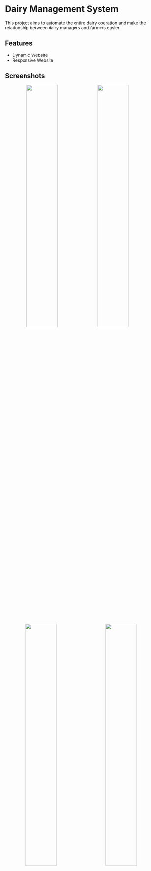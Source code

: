 
# Dairy Management System

This project aims to automate the entire dairy operation and make
            the relationship between dairy managers and farmers easier.


## Features

- Dynamic Website
- Responsive Website


## Screenshots

<p align="center">
  <img alt="" src="https://user-images.githubusercontent.com/83179192/187668890-262977ca-c391-45e0-b4b9-6691afec40a6.png" width="45%">
  <img alt="" src="https://user-images.githubusercontent.com/83179192/187671113-ec17ec55-6493-4e02-9bdc-93f73a94382b.png" width="45%">
  &nbsp; &nbsp; &nbsp; &nbsp;
  <img alt="" src="https://user-images.githubusercontent.com/83179192/187671407-8b0c6b4f-b19e-407e-adf7-af9a278345b8.png" width="45%">
  &nbsp; &nbsp; &nbsp; &nbsp; 
  <img alt="" src="https://user-images.githubusercontent.com/83179192/187671612-71524936-2b83-40ef-92db-f74f0a52ca06.png" width="45%">
  &nbsp; &nbsp; &nbsp; &nbsp; 

</p>







